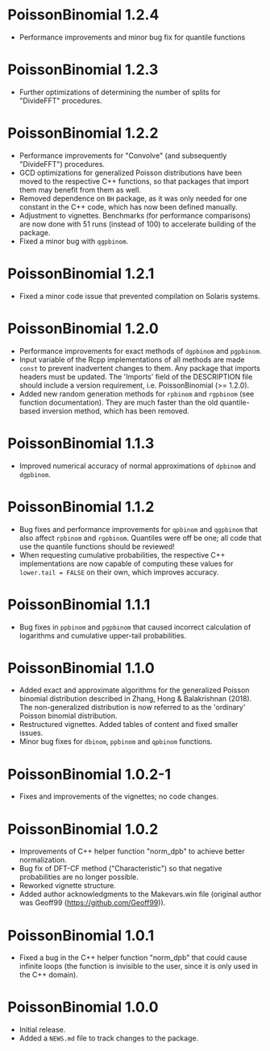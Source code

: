 # PoissonBinomial 1.2.4

* Performance improvements and minor bug fix for quantile functions


# PoissonBinomial 1.2.3

* Further optimizations of determining the number of splits for "DivideFFT"
  procedures.


# PoissonBinomial 1.2.2

* Performance improvements for "Convolve" (and subsequently "DivideFFT")
  procedures.
* GCD optimizations for generalized Poisson distributions have been moved to
  the respective C++ functions, so that packages that import them may benefit
  from them as well.
* Removed dependence on `BH` package, as it was only needed for one constant in
  the C++ code, which has now been defined manually.
* Adjustment to vignettes. Benchmarks (for performance comparisons) are now
  done with 51 runs (instead of 100) to accelerate building of the package.
* Fixed a minor bug with `qgpbinom`.


# PoissonBinomial 1.2.1

* Fixed a minor code issue that prevented compilation on Solaris systems.


# PoissonBinomial 1.2.0

* Performance improvements for exact methods of `dgpbinom` and `pgpbinom`.
* Input variable of the Rcpp implementations of all methods are made `const`
  to prevent inadvertent changes to them. Any package that imports headers must
  be updated. The 'Imports' field of the DESCRIPTION file should include a
  version requirement, i.e. PoissonBinomial (>= 1.2.0).
* Added new random generation methods for `rpbinom` and `rgpbinom` (see
  function documentation). They are much faster than the old quantile-based
  inversion method, which has been removed.


# PoissonBinomial 1.1.3

* Improved numerical accuracy of normal approximations of `dpbinom` and 
  `dgpbinom`.
  

# PoissonBinomial 1.1.2

* Bug fixes and performance improvements for `qpbinom` and `qgpbinom` that also
  affect `rpbinom` and `rgpbinom`. Quantiles were off be one; all code that use
  the quantile functions should be reviewed!
* When requesting cumulative probabilities, the respective C++ implementations
  are now capable of computing these values for `lower.tail = FALSE` on their
  own, which improves accuracy.


# PoissonBinomial 1.1.1

* Bug fixes in `ppbinom` and `pgpbinom` that caused incorrect calculation of
  logarithms and cumulative upper-tail probabilities.


# PoissonBinomial 1.1.0

* Added exact and approximate algorithms for the generalized Poisson binomial
  distribution described in Zhang, Hong & Balakrishnan (2018). The
  non-generalized distribution is now referred to as the 'ordinary' Poisson
  binomial distribution.
* Restructured vignettes. Added tables of content and fixed smaller issues.
* Minor bug fixes for `dbinom`, `ppbinom` and `qpbinom` functions.


# PoissonBinomial 1.0.2-1

* Fixes and improvements of the vignettes; no code changes.


# PoissonBinomial 1.0.2

* Improvements of C++ helper function "norm_dpb" to achieve better
  normalization.
* Bug fix of DFT-CF method ("Characteristic") so that negative probabilities
  are no longer possible.
* Reworked vignette structure.
* Added author acknowledgments to the Makevars.win file (original author was
  Geoff99 (https://github.com/Geoff99)).
  

# PoissonBinomial 1.0.1

* Fixed a bug in the C++ helper function "norm_dpb" that could cause infinite
  loops (the function is invisible to the user, since it is only used in the
  C++ domain).
  

# PoissonBinomial 1.0.0

* Initial release.
* Added a `NEWS.md` file to track changes to the package.
